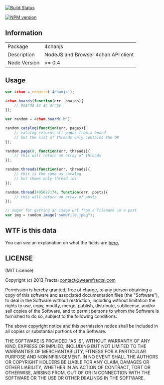 [![Build Status](https://travis-ci.org/wearefractal/4chanjs.png?branch=master)](https://travis-ci.org/wearefractal/4chanjs)

[![NPM version](https://badge.fury.io/js/4chanjs.png)](http://badge.fury.io/js/4chanjs)

## Information

<table>
<tr> 
<td>Package</td><td>4chanjs</td>
</tr>
<tr>
<td>Description</td>
<td>NodeJS and Browser 4chan API client</td>
</tr>
<tr>
<td>Node Version</td>
<td>>= 0.4</td>
</tr>
</table>

## Usage

```javascript
var 4chan = require('4chanjs');

4chan.boards(function(err, boards){
	// boards is an array
});

var random = 4chan.board('b');

random.catalog(function(err, pages){
	// catalog returns all pages from a board
	// but the list of threads only contains the OP
});

random.page(0, function(err, threads){
	// this will return an array of threads
});

random.threads(function(err, threads){
	// this is the same as catalog
	// but shows only thread ids
});

random.thread(495627174, function(err, posts){
	// this will return an array of posts
});

// sugar for getting an image url from a filename in a post
var img = random.image("somefile.jpeg");
```

## WTF is this data

You can see an explanation on what the fields are [here.](https://github.com/4chan/4chan-API)

## LICENSE

(MIT License)

Copyright (c) 2013 Fractal <contact@wearefractal.com>

Permission is hereby granted, free of charge, to any person obtaining
a copy of this software and associated documentation files (the
"Software"), to deal in the Software without restriction, including
without limitation the rights to use, copy, modify, merge, publish,
distribute, sublicense, and/or sell copies of the Software, and to
permit persons to whom the Software is furnished to do so, subject to
the following conditions:

The above copyright notice and this permission notice shall be
included in all copies or substantial portions of the Software.

THE SOFTWARE IS PROVIDED "AS IS", WITHOUT WARRANTY OF ANY KIND,
EXPRESS OR IMPLIED, INCLUDING BUT NOT LIMITED TO THE WARRANTIES OF
MERCHANTABILITY, FITNESS FOR A PARTICULAR PURPOSE AND
NONINFRINGEMENT. IN NO EVENT SHALL THE AUTHORS OR COPYRIGHT HOLDERS BE
LIABLE FOR ANY CLAIM, DAMAGES OR OTHER LIABILITY, WHETHER IN AN ACTION
OF CONTRACT, TORT OR OTHERWISE, ARISING FROM, OUT OF OR IN CONNECTION
WITH THE SOFTWARE OR THE USE OR OTHER DEALINGS IN THE SOFTWARE.

